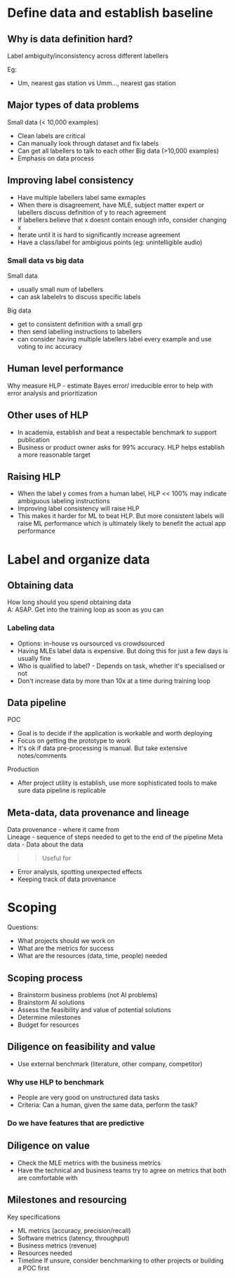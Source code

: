 # Define data and establish baseline

## Why is data definition hard?

Label ambiguity/inconsistency across different labellers

Eg:
- Um, nearest gas station vs Umm..., nearest gas station

## Major types of data problems

Small data (< 10,000 examples)
- Clean labels are critical
- Can manually look through dataset and fix labels
- Can get all labellers to talk to each other
Big data (>10,000 examples)
- Emphasis on data process


## Improving label consistency

- Have multiple labellers label same exmaples
- When there is disagreement, have MLE, subject matter expert or labellers discuss definition of y to reach agreement
- If labellers believe that x doesnt contain enough info, consider changing x
- Iterate until it is hard to significantly increase agreement
- Have a class/label for ambigious points (eg: unintelligible audio)

### Small data vs big data

Small data
- usually small num of labellers
- can ask labelelrs to discuss specific labels

Big data  
- get to consistent definition with a small grp
- then send labelling instructions to labellers
- can consider having multiple labellers label every example and use voting to inc accuracy

## Human level performance
Why measure HLP - estimate Bayes error/ irreducible error to help with error analysis and prioritization

## Other uses of HLP
- In academia, establish and beat a respectable benchmark to support publication
- Business or product owner asks for 99% accuracy. HLP helps establish a more reasonable target

## Raising HLP
- When the label y comes from a human label, HLP << 100% may indicate ambiguous labeling instructions
- Improving label consistency will raise HLP
- This makes it harder for ML to beat HLP. But more consistent labels will raise ML performance which is ultimately likely to benefit the actual app performance

# Label and organize data

## Obtaining data
How long should you spend obtaining data  
A: ASAP. Get into the training loop as soon as you can

### Labeling data
- Options: in-house vs oursourced vs crowdsourced
- Having MLEs label data is expensive. But doing this for just a few days is usually fine
- Who is qualified to label? - Depends on task, whether it's specialised or not
- Don't increase data by more than 10x at a time during training loop

## Data pipeline

POC
- Goal is to decide if the application is workable and worth deploying
- Focus on getting the prototype to work
- It's ok if data pre-processing is manual. But take extensive notes/comments

Production
- After project utility is establish, use more sophisticated tools to make sure data pipeline is replicable

## Meta-data, data provenance and lineage

Data provenance - where it came from  
Lineage - sequence of steps needed to get to the end of the pipeline
Meta data - Data about the data

>> Useful for
- Error analysis, spotting unexpected effects
- Keeping track of data provenance

# Scoping

Questions:
- What projects should we work on
- What are the metrics for success
- What are the resources (data, time, people) needed

## Scoping process

- Brainstorm business problems (not AI problems)
- Brainstorm AI solutions
- Assess the feasibility and value of potential solutions
- Determine milestones
- Budget for resources

## Diligence on feasibility and value

- Use external benchmark (literature, other company, competitor)

### Why use HLP to benchmark
- People are very good on unstructured data tasks
- Criteria: Can a human, given the same data, perform the task?

### Do we have features that are predictive

## Diligence on value

- Check the MLE metrics with the business metrics
- Have the technical and business teams try to agree on metrics that both are comfortable with

## Milestones and resourcing

Key specifications
- ML metrics (accuracy, precision/recall)
- Software metrics (latency, throughput)
- Business metrics (revenue)
- Resources needed
- Timeline
If unsure, consider benchmarking to other projects or building a POC first